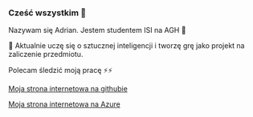 ### Cześć wszystkim 👋
Nazywam się Adrian. Jestem studentem ISI na AGH 💬

🤔 Aktualnie uczę się o sztucznej inteligencji i tworzę grę jako projekt na zaliczenie przedmiotu.

Polecam śledzić moją pracę ⚡⚡

[Moja strona internetowa na githubie](https://mynameisarko.github.io/)

[Moja strona internetowa na Azure](http://mynameisarko.azurewebsites.net/)

<!--
**MyNameIsArko/MyNameIsArko** is a ✨ _special_ ✨ repository because its `README.md` (this file) appears on your GitHub profile.

Here are some ideas to get you started:

- 🔭 I’m currently working on ...
- 🌱 I’m currently learning ...
- 👯 I’m looking to collaborate on ...
- 🤔 I’m looking for help with ...
- 💬 Ask me about ...
- 📫 How to reach me: ...
- 😄 Pronouns: ...
- ⚡ Fun fact: ...
-->
